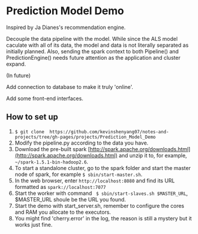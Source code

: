 # Prediction Model Demo
Inspired by Ja Dianes's recommendation engine. 

Decouple the data pipeline with the model. While since the ALS model caculate with all of its data, the model and data is not literally separated as initially planned. Also, sending the spark context to both Pipeline() and PredictionEngine() needs future attention as the application and cluster expand.

(In future)

Add connection to database to make it truly 'online'.

Add some front-end interfaces.

## How to set up

1. ```$ git clone  https://github.com/kevinshenyang07/notes-and-projects/tree/gh-pages/projects/Prediction_Model_Demo```
2. Modify the pipeline.py according to the data you have.
3. Download the pre-built spark [http://spark.apache.org/downloads.html](http://spark.apache.org/downloads.html) and unzip it to, for example, ```~/spark-1.5.1-bin-hadoop2.6```.
4. To start a standalone cluster, go to the spark folder and start the master node of spark, for example ```$ sbin/start-master.sh```.
5. In the web browser, enter ```http://localhost:8080``` and find its URL formatted as ```spark://localhost:7077```
6. Start the worker with command ``` $ sbin/start-slaves.sh $MASTER_URL```, $MASTER_URL shoule be the URL you found.
7. Start the demo with start_server.sh, remember to configure the cores and RAM you allocate to the executors.
8. You might find 'cherry.error' in the log, the reason is still a mystery but it works just fine.
